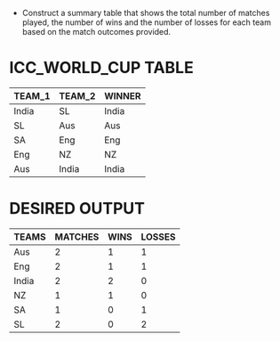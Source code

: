 - Construct a summary table that shows the total number of matches played, the number of wins and the number of losses for each team based on the match outcomes provided.

# ICC_WORLD_CUP TABLE
|TEAM_1|TEAM_2|WINNER|
|------|------|------|
|India |SL    |India |
|SL    |Aus   |Aus   |
|SA    |Eng   |Eng   |
|Eng   |NZ    |NZ    |
|Aus   |India |India |

# DESIRED OUTPUT
|TEAMS|MATCHES|WINS|LOSSES|
|-----|-------|----|------|
|Aus  |2      |1   |1     |
|Eng  |2      |1   |1     |
|India|2      |2   |0     |
|NZ   |1      |1   |0     |
|SA   |1      |0   |1     |
|SL   |2      |0   |2     |
